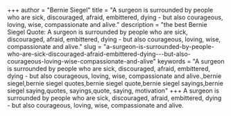 +++
author = "Bernie Siegel"
title = "A surgeon is surrounded by people who are sick, discouraged, afraid, embittered, dying - but also courageous, loving, wise, compassionate and alive."
description = "the best Bernie Siegel Quote: A surgeon is surrounded by people who are sick, discouraged, afraid, embittered, dying - but also courageous, loving, wise, compassionate and alive."
slug = "a-surgeon-is-surrounded-by-people-who-are-sick-discouraged-afraid-embittered-dying---but-also-courageous-loving-wise-compassionate-and-alive"
keywords = "A surgeon is surrounded by people who are sick, discouraged, afraid, embittered, dying - but also courageous, loving, wise, compassionate and alive.,bernie siegel,bernie siegel quotes,bernie siegel quote,bernie siegel sayings,bernie siegel saying,quotes, sayings,quote, saying, motivation"
+++
A surgeon is surrounded by people who are sick, discouraged, afraid, embittered, dying - but also courageous, loving, wise, compassionate and alive.
